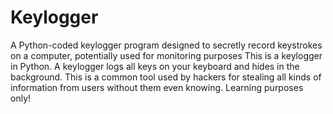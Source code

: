 # Keylogger
A Python-coded keylogger program designed to secretly record keystrokes on a computer, potentially used for monitoring purposes
This is a keylogger in Python. A keylogger logs all keys on your keyboard and hides in the background. This is a common tool used by hackers for stealing all kinds of information from users without them even knowing. Learning purposes only!
